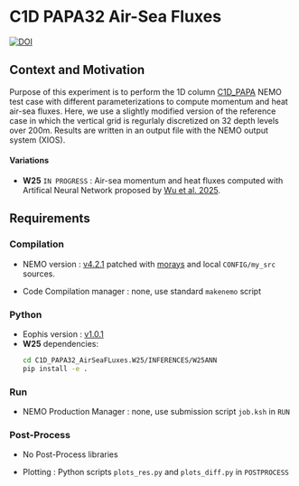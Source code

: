 # C1D PAPA32 Air-Sea Fluxes

[![DOI](https://zenodo.org/badge/DOI/10.5281/zenodo.15045198.svg)](https://doi.org/10.5281/zenodo.15045198)

## Context and Motivation

Purpose of this experiment is to perform the 1D column [C1D_PAPA](https://doi.org/10.5194/gmd-8-69-2015) NEMO test case with different parameterizations to compute momentum and heat air-sea fluxes. Here, we use a slightly modified version of the reference case in which the vertical grid is regurlaly discretized on 32 depth levels over 200m. Results are written in an output file with the NEMO output system (XIOS).


#### Variations
- **W25** `IN PROGRESS` : Air-sea momentum and heat fluxes computed with Artifical Neural Network proposed by [Wu et al. 2025](https://github.com/jiarong-wu/mlflux).

## Requirements

### Compilation

- NEMO version : [v4.2.1](https://forge.nemo-ocean.eu/nemo/nemo/-/releases/4.2.1) patched with [morays](https://github.com/morays-community/Patches-NEMO/tree/main/NEMO_v4.2.1) and local `CONFIG/my_src` sources.

- Code Compilation manager : none, use standard `makenemo` script


### Python

- Eophis version : [v1.0.1](https://github.com/alexis-barge/eophis/tree/v1.0.1)
- **W25** dependencies:
  ```bash
  cd C1D_PAPA32_AirSeaFLuxes.W25/INFERENCES/W25ANN
  pip install -e .
  ```

### Run

- NEMO Production Manager : none, use submission script `job.ksh` in `RUN`


### Post-Process

- No Post-Process libraries

- Plotting : Python scripts `plots_res.py` and `plots_diff.py` in `POSTPROCESS`

